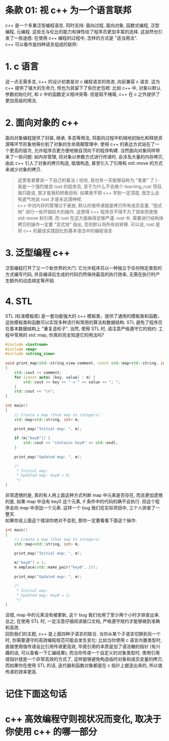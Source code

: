 条款 01: 视 c++ 为一个语言联邦
========
c++ 是一个多重泛型编程语言, 同时支持: 面向过程, 面向对象, 函数式编程, 泛型编程, 元编程. 这些无与伦比的能力和弹性给了程序员更加丰富的选择. 这自然也引发了一些迷惑: 在使用 c++ 编程的过程中, 怎样的方式是 "适当用法".
<br> 
c++ 可以看作是四种语言组成的联邦:

# 1. c 语言
这一点无需多言, c++ 的设计初衷是对 c 编程语言的改进, 向前兼容 c 语言. 这为 c++ 提供了强大的生命力, 但也为其留下了些历史包袱: 比如 c++ 中, 对象以默认参数初始化时, 和 c 中的函数定义相冲突等. 但是瑕不掩瑜, c++ 在 c 之外提供了更加高级的用法.
# 2. 面向对象的 c++
面向对象编程提供了封装, 继承, 多态等用法, 将面向过程中机械地初始化和释放资源等环节形象地等价到了对象的生命周期管理中. 使得 c++ 的表达方式站在了一个更高的层次, 允许程序员更方便地做自顶向下的程序构建. 当然面向对象同样带来了一些问题: 如内存管理, 将对象以参数方式进行传递时, 会涉及大量的内存拷贝, 由此 c++ 引入了对象的拷贝构造, 赋值构造, 甚至引入了引用和 std::move 的方式来减少对象的拷贝. 
<br>
> 这里笔者要说一下自己的看法 ( 哈哈, 我也有一天能够自称为 "笔者" 了 ) : 
> <br>
> 我是一个强烈推崇 rust 的程序员, 至于为什么不去搞个 learning_rust 项目, 我只能说, 那才是我的终极目标. 如果我不把 c++ 学到一定深度, 我怎么会有底气地说 rust 才是永远滴神呢.
> <br>
> c++ 中对内存的管理过于豪放, 默认的值传递就是拷贝所有成员变量, "隐式地" 进行一些开销较大的操作, 这使得 c++ 程序员不得不为了效率而使用 std::move 和引用. 而 rust 在这方面做得足够严谨: rust 中, 需要进行结构体拷贝的操作一定要 "显式地" 指出, 否则默认将所有权转移. 可以说, rust 是将 c++ 的最佳实践固化到基本语法中的编程语言.
# 3. 泛型编程 c++
泛型编程打开了又一个新世界的大门: 它允许程序员以一种独立于任何特定类型的方式编写代码, 并且编译后生成的代码仍然保持最高的执行效率, 无需在执行时产生额外的动态绑定等开销.
# 4. STL
STL (标准模板库) 是一套功能强大的 c++ 模板类，提供了通用的模板类和函数，这些模板类和函数可以实现多种流行和常用的算法和数据结构. STL 避免了程序员在基本数据结构上 "重复造轮子". 当然, 使用 STL 时, 请注意严格遵守它的规约: 工程中常用的 std::map, 你真的完全知道它的用法吗?
```c++
#include <iostream>
#include <map>
#include <string_view>
 
void print_map(std::string_view comment, const std::map<std::string, int>& m)
{
    std::cout << comment;
    for (const auto& [key, value] : m) {
        std::cout << key << " = " << value << "; ";
    }
    std::cout << "\n";
}
 
int main()
{
    // Create a map (that map to integers)
    std::map<std::string, int> m;
 
    print_map("Initial map: ", m);

    if (m["key0"]) {
        std::cout << "contains key0" << std::endl;
    }
 
    print_map("Updated map: ", m);

    /* 
     * Initial map: 
     * Updated map: key0 = 0;
     */
}
```
非常遗憾的是, 真的有人用上面这种方式判断 map 中元素是否存在, 而且更加遗憾的是, 如果 map 中没有 key0 这个元素, if 条件中的代码的确不会执行. 但这个程序会向 map 中添加一个元素. 这样一个 bug 我们在实际项目中, 三个人排查了一整天. 
<br>
如果你说上面这个错误你绝对不会犯, 那你一定要看看下面这个操作:
```c++
int main()
{
    // Create a map (that map to integers)
    std::map<std::string, int> m;
 
    print_map("Initial map: ", m);

    m["key0"] = 1;
    m.emplace(std::make_pair("key0", 2));
 
    print_map("Updated map: ", m);

    /* 
     * Initial map: 
     * Updated map: key0 = 1;
     */
}
```
没错, map 中的元素没有被更新, 这个 bug 我们也用了至少两个小时才排查出来.
<br>
总之, 在使用 STL 时, 一定注意仔细阅读接口文档, 严格遵守规约才能够做到准确和高效.
<br>
回到我们的主题, c++ 是上面四种子语言的联合. 当你从某个子语言切换到另一个时, 你需要遵守的高效编程规范可能会发生变化: 比如当你使用 c 语言内置类型时, 直接使用值传递会比引用传递更高效, 毕竟引用的本质是加了语法糖的指针 (有兴趣的话, 可以查看一下汇编结果); 而当你传递一个自定义的对象类型时, 使用引用或指针就是一个非常高效的方式了, 这样能够避免构造临时对象和成员变量的拷贝; 而如果你在使用 STL 的话, 迭代器和函数对象都是在 c 指针上塑造出来的, 所以值传递的效率更高.
<br>

记住下面这句话
========
# c++ 高效编程守则视状况而变化, 取决于你使用 c++ 的哪一部分

